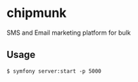 # chipmunk
SMS and Email marketing platform for bulk

## Usage

```
$ symfony server:start -p 5000
```